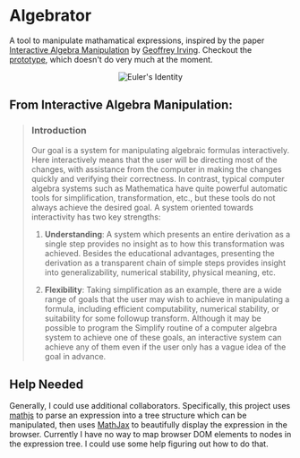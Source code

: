 # Algebrator

A tool to manipulate mathamatical expressions, inspired by the paper [Interactive Algebra Manipulation](https://github.com/trebor/algebrator/blob/master/resources/shuffle.pdf) by [Geoffrey Irving](https://github.com/girving). Checkout the [prototype](https://trebor.github.io/algebrator), which doesn't do very much at the moment.

<p align="center">
  <img src="https://raw.githubusercontent.com/trebor/algebrator/master/resources/euler.png" alt="Euler's Identity"/>
</p>

## From Interactive Algebra Manipulation:
> ### Introduction
>
> Our goal is a system for manipulating algebraic formulas interactively. Here interactively means that the user will be directing most of the changes, with assistance from the computer in making the changes quickly and verifying their correctness. In contrast, typical computer algebra systems such as Mathematica have quite powerful automatic tools for simplification, transformation, etc., but these tools do not always achieve the desired goal. A system oriented towards interactivity has two key strengths:
>
> 1. **Understanding**: A system which presents an entire derivation as a single step provides no insight as to how this transformation was achieved. Besides the educational advantages, presenting the derivation as a transparent chain of simple steps provides insight into generalizability, numerical stability, physical meaning, etc.
>
> 2. **Flexibility**: Taking simplification as an example, there are a wide range of goals that the user may wish to achieve in manipulating a formula, including efficient computability, numerical stability, or suitability for some followup transform. Although it may be possible to program the Simplify routine of a computer algebra system to achieve one of these goals, an interactive system can achieve any of them even if the user only has a vague idea of the goal in advance.

## Help Needed

Generally, I could use additional collaborators. Specifically, this project uses [mathjs](https://github.com/josdejong/mathjs) to parse an expression into a tree structure which can be manipulated, then uses [MathJax](https://github.com/mathjax/MathJax) to beautifully display the expression in the browser.  Currently I have no way to map browser DOM elements to nodes in the expression tree.  I could use some help figuring out how to do that.

